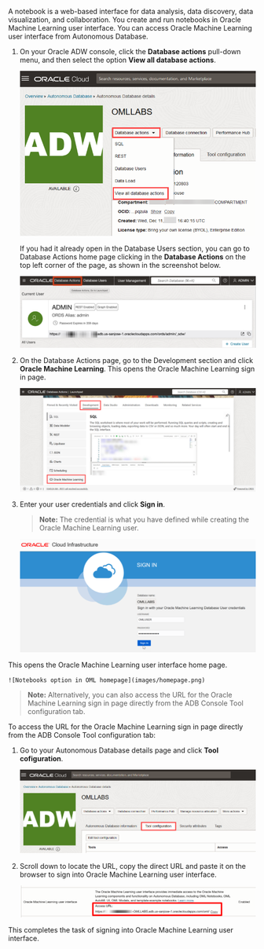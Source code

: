 <!--
    {
        "name":"Sign into Oracle Machine Learning UI",
        "description":"Steps to sign into Oracle Machine Learning UI"
    }
-->

A notebook is a web-based interface for data analysis, data discovery, data visualization, and collaboration. You create and run notebooks in Oracle Machine Learning user interface. You can access Oracle Machine Learning user interface from Autonomous Database.

1. On your Oracle ADW console, click the **Database actions** pull-down menu, and then select the option **View all database actions**.

	![Database Actions in ADW](images/dbactions-view-all-dbusers.png)

	 If you had it already open in the Database Users section, you can go to Database Actions home page clicking in the **Database Actions** on the top left corner of the page, as shown in the screenshot below.

	![Database Actions](images/db-users-db-actions.png)

2. On the Database Actions page, go to the Development section and click **Oracle Machine Learning**. This opens the Oracle Machine Learning sign in page.

	 ![Oracle Machine Learning Notebooks in ADW](images/adb-dev-oml.png)

3. Enter your user credentials and click **Sign in**.

	> **Note:** The credential is what you have defined while creating the Oracle Machine Learning user.

	![Oracle Machine Learning Notebooks Sign in page](images/omluser-signin.png)

  This opens the Oracle Machine Learning user interface home page.

	![Notebooks option in OML homepage](images/homepage.png)

>**Note:**  Alternatively, you can also access the URL for the Oracle Machine Learning sign in page directly from the ADB Console Tool configuration tab. 

To access the URL for the Oracle Machine Learning sign in page directly from the ADB Console Tool configuration tab:

1. Go to your Autonomous Database details page and click **Tool cofiguration**. 

	![ADB console Tool configuration tab](images/adb-console-tool.png)

2. Scroll down to locate the URL, copy the direct URL and paste it on the browser to sign into Oracle Machine Learning user interface.

	![OML URL in ADB Tool configuration tab](images/oml-ui-tool-adb-console.png)

This completes the task of signing into Oracle Machine Learning user interface.

